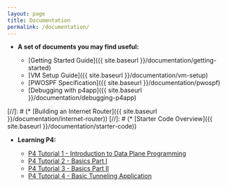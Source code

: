 ```yaml
---
layout: page
title: Documentation
permalink: /documentation/
---
```


* **A set of documents you may find useful:**

    * [Getting Started Guide]({{ site.baseurl }}/documentation/getting-started)
    * [VM Setup Guide]({{ site.baseurl }}/documentation/vm-setup)
    * [PWOSPF Specification]({{ site.baseurl }}/documentation/pwospf)
    * [Debugging with p4app]({{ site.baseurl }}/documentation/debugging-p4app)

[//]: # (* [Building an Internet Router]({{ site.baseurl }}/documentation/internet-router))
[//]: # (* [Starter Code Overview]({{ site.baseurl }}/documentation/starter-code))

* **Learning P4:**

    * [P4 Tutorial 1 - Introduction to Data Plane Programming](https://www.youtube.com/watch?v=4w-jEr99pBE&feature=youtu.be)
    * [P4 Tutorial 2 - Basics Part I](https://www.youtube.com/watch?v=cvDtVobw9wE)
    * [P4 Tutorial 3 - Basics Part II](https://www.youtube.com/watch?v=6LXtneLfAPI)
    * [P4 Tutorial 4 - Basic Tunneling Application](https://www.youtube.com/watch?v=KlEi87XYMBE)
